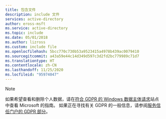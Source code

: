 ```yaml
---
title: 包含文件
description: include 文件
services: active-directory
author: eross-msft
ms.service: active-directory
ms.topic: include
ms.date: 05/01/2018
ms.author: lizross
ms.custom: include file
ms.openlocfilehash: 5bcc770c730b53a9523415a4978b439ac0079410
ms.sourcegitcommit: a43a59e44c14d349d597c3d2fd2bc779989c71d7
ms.translationtype: HT
ms.contentlocale: zh-CN
ms.lasthandoff: 11/25/2020
ms.locfileid: "95974047"
---
```

>[!Note]
>如果希望查看和删除个人数据，请在[符合 GDPR 的 Windows 数据主体请求](/microsoft-365/compliance/gdpr-data-subject-requests)站点中查看 Microsoft 的指南。 如果正在寻找有关 GDPR 的一般信息，请参阅[服务信任门户的 GDPR 部分](https://servicetrust.microsoft.com/ViewPage/GDPRGetStarted)。